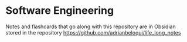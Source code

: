 # Software Engineering

Notes and flashcards that go along with this repository are in Obsidian stored in the repository https://github.com/adrianbeloqui/life_long_notes
